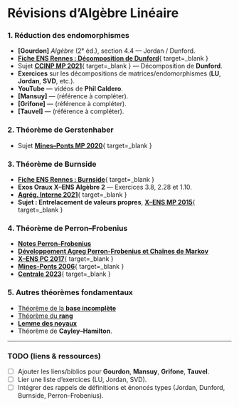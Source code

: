 # Révisions d’Algèbre Linéaire

### 1. Réduction des endomorphismes
- **[Gourdon]** *Algèbre* (2ᵉ éd.), section 4.4 — Jordan / Dunford.
- [**Fiche ENS Rennes : Décomposition de Dunford**](../assets/pdfs/decomp_dunford.pdf){ target=_blank }
- Sujet [**CCINP MP 2021**](../assets/pdfs/CCINP_2021_MP_Maths_2_e.pdf){ target=_blank } — Décomposition de **Dunford**.
- **Exercices** sur les décompositions de matrices/endomorphismes (**LU**, **Jordan**, **SVD**, etc.).
- **YouTube** — vidéos de **Phil Caldero**.
- **[Mansuy]** — (référence à compléter).
- **[Grifone]** — (référence à compléter).
- **[Tauvel]** — (référence à compléter).

### 2. Théorème de Gerstenhaber
- Sujet [**Mines–Ponts MP 2020**](../assets/pdfs/Mines-Ponts_2020_MP_Maths_1_e.pdf){ target=_blank }

### 3. Théorème de Burnside
- [**Fiche ENS Rennes : Burnside**](../assets/pdfs/burnside.pdf){ target=_blank }
- **Exos Oraux X–ENS Algèbre 2** — Exercices 3.8, 2.28 et 1.10.
- [**Agrég. Interne 2021**](../assets/pdfs/Agreg-Interne_2021_Maths_ep1.pdf){ target=_blank }
- **Sujet : Entrelacement de valeurs propres**, [**X–ENS MP 2015**](../assets/pdfs/X-ENS_2015_Maths_A.pdf){ target=_blank }

### 4. Théorème de Perron–Frobenius
- [**Notes Perron-Frobenius**](../assets/pdfs/Perron-Frobenius.pdf)
- [**Développement Agreg Perron-Frobenius et Chaînes de Markov**](../assets/pdfs/Perron-Frobenius-Chaines-Markov.pdf)
- [**X–ENS PC 2017**](../assets/pdfs/X-ENS_2017_PC_Maths_e.pdf){ target=_blank }
- [**Mines-Ponts 2006**](../assets/pdfs/Mines-Ponts_2006_MP_Maths_1_e.pdf){ target=_blank }
- [**Centrale 2023**](../assets/pdfs/Centrale_2023_PC_Maths_1_e.pdf){ target=_blank }

### 5. Autres théorèmes fondamentaux
- [Théorème de la **base incomplète**](./base-incomplete.md)
- [Théorème du **rang**](./th-rang.md)
- [**Lemme des noyaux**](./lemme-noyaux.md)
- Théorème de **Cayley–Hamilton**.

---

### TODO (liens & ressources)
- [ ] Ajouter les liens/biblios pour **Gourdon**, **Mansuy**, **Grifone**, **Tauvel**.
- [ ] Lier une liste d’exercices (LU, Jordan, SVD).
- [ ] Intégrer des rappels de définitions et énoncés types (Jordan, Dunford, Burnside, Perron–Frobenius).
